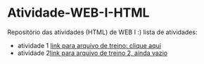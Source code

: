 # Atividade-WEB-I-HTML
Repositório das atividades (HTML) de WEB I :)
 lista de atividades:
 - atividade 1 [link para arquivo de treino: clique aqui](exercicio.html)
 - atividade 2[link para arquivo de treino 2, ainda vazio](exercicio_2.html)
 
 
